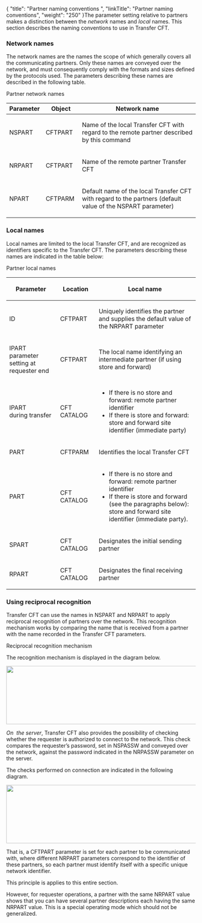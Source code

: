 {
    "title": "Partner naming conventions ",
    "linkTitle": "Partner naming conventions",
    "weight": "250"
}The parameter setting relative to partners makes a distinction between
the *network* names and *local* names. This
section describes the naming conventions to use in Transfer CFT.

<span id="Network_names"></span>

### Network names

The network names are the names the scope of which generally
covers all the communicating partners. Only these names are conveyed over
the network, and must consequently comply with the formats and sizes defined
by the protocols used. The parameters describing these names are described in the following table.

Partner network names

<table>
   <thead>
      <tr>
<th class="TableStyle-SynchTableStyle_interop-HeadE-Column1-Header1">Parameter         </th>
<th class="TableStyle-SynchTableStyle_interop-HeadE-Column1-Header1">Object         </th>
<th class="TableStyle-SynchTableStyle_interop-HeadD-Column1-Header1">Network name         </th>
      </tr>
   </thead>
   <tbody>
      <tr>
         <td><p>NSPART </p>         </td>
         <td><p>CFTPART </p>         </td>
         <td><p>Name of the local Transfer CFT with regard to the remote partner
described by this command </p>         </td>
      </tr>
      <tr>
         <td><p>NRPART </p>         </td>
         <td><p>CFTPART </p>         </td>
         <td><p>Name of the remote partner Transfer CFT </p>         </td>
      </tr>
      <tr>
         <td><p>NPART </p>         </td>
         <td><p>CFTPARM </p>         </td>
         <td><p>Default name of the local Transfer CFT with regard
to the partners (default value of the NSPART parameter) </p>         </td>
      </tr>
   </tbody>
</table>

<span id="Local_names"></span>

### Local names

Local names are limited
to the local Transfer CFT, and are recognized as identifiers specific
to the <span class="mc-variable header_footer_variables.hf_long_product_name variable">Transfer CFT</span>. The parameters describing these names are indicated in
the table below:

Partner local names

<table>
   <thead>
      <tr>
<th class="TableStyle-SynchTableStyle_interop-HeadE-Column1-Header1"><p>Parameter </p>         </th>
<th class="TableStyle-SynchTableStyle_interop-HeadE-Column1-Header1"><p>Location </p>         </th>
<th class="TableStyle-SynchTableStyle_interop-HeadD-Column1-Header1"><p>Local name </p>         </th>
      </tr>
   </thead>
   <tbody>
      <tr>
         <td><p>ID </p>         </td>
         <td><p>CFTPART </p>         </td>
         <td><p>Uniquely identifies the partner and supplies the default
value of the NRPART parameter </p>         </td>
      </tr>
      <tr>
         <td><p>IPART<br />
parameter setting at requester end </p>         </td>
         <td><p>CFTPART </p>         </td>
         <td><p>The local name identifying an intermediate partner
(if using store and forward) </p>         </td>
      </tr>
      <tr>
         <td><p>IPART<br />
during transfer </p>         </td>
         <td><p>CFT CATALOG </p>         </td>
         <td><ul>
<li>If there is no store and forward: remote partner identifier<br />
</li>
<li>If there is store and forward: store and forward
site identifier (immediate party) </li>
</ul>         </td>
      </tr>
      <tr>
         <td><p>PART </p>         </td>
         <td><p>CFTPARM </p>         </td>
         <td><p>Identifies the local Transfer CFT</p>         </td>
      </tr>
      <tr>
         <td><p>PART </p>         </td>
         <td><p>CFT CATALOG </p>         </td>
         <td><ul>
<li>If there is no store and forward: remote partner identifier<br />
</li>
<li>If there is store and forward (see the paragraphs below): store and forward
site identifier (immediate party). </li>
</ul>         </td>
      </tr>
      <tr>
         <td><p>SPART </p>         </td>
         <td><p>CFT CATALOG </p>         </td>
         <td><p>Designates the initial sending partner </p>         </td>
      </tr>
      <tr>
         <td><p>RPART </p>         </td>
         <td><p>CFT CATALOG </p>         </td>
         <td><p>Designates the final receiving partner </p>         </td>
      </tr>
   </tbody>
</table>

<span id="Using_reciprocal_recognition"></span>

### Using reciprocal recognition

Transfer CFT can use the names in NSPART and NRPART to apply reciprocal
recognition of partners over the network. This recognition mechanism works
by comparing the name that is received from a partner with the name recorded
in the Transfer CFT parameters.

Reciprocal recognition mechanism

The recognition mechanism is displayed
in the diagram below.

<img src="/Images/TransferCFT/reciprocal_recognition.gif" width="721" height="155" />

*On  the server*, Transfer CFT
also provides the possibility of checking whether the requester
is authorized to connect to the network. This check compares
the requester’s password, set in NSPASSW and conveyed over the network, against
the password indicated in the NRPASSW parameter on the server.

The checks performed on connection are indicated in the following diagram.

<img src="/Images/TransferCFT/Checks_performed_on_connecting.gif" width="721" height="155" />

That is, a CFTPART parameter is set for each
partner to be communicated with, where different NRPART parameters correspond
to the identifier of these partners, so each partner must identify itself
with a specific unique network identifier.

This principle is applies to this entire section.

However, for requester operations, a partner with the same NRPART
value shows that you can have several partner descriptions
each having the same NRPART value. This is a special operating mode which
should not be generalized.

